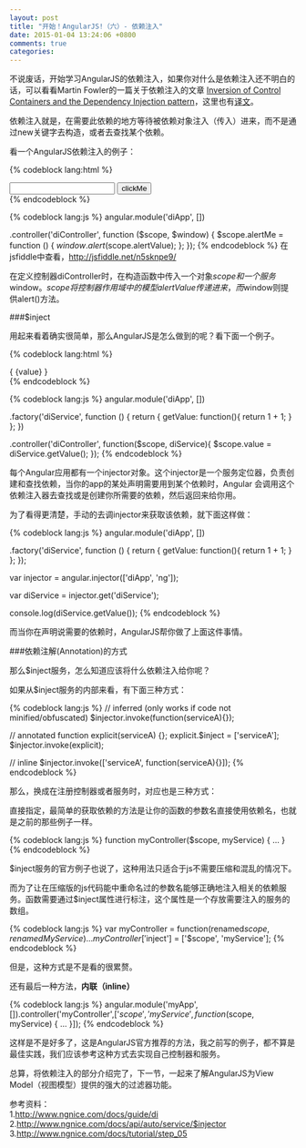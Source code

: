 ```yaml
---
layout: post
title: "开始！AngularJS!（六）- 依赖注入"
date: 2015-01-04 13:24:06 +0800
comments: true
categories: 
---
```

不说废话，开始学习AngularJS的依赖注入，如果你对什么是依赖注入还不明白的话，可以看看Martin Fowler的一篇关于依赖注入的文章
[Inversion of Control Containers and the Dependency Injection pattern](http://martinfowler.com/articles/injection.html "Inversion of Control Containers and the Dependency Injection pattern")，这里也有[译文](http://benweizhu.github.io/blog/2013/09/22/inversion-of-control-containers-and-the-dependency-injection-pattern-translate/ "译文")。

依赖注入就是，在需要此依赖的地方等待被依赖对象注入（传入）进来，而不是通过new关键字去构造，或者去查找某个依赖。

看一个AngularJS依赖注入的例子：

{% codeblock lang:html %}
<body ng-app="diApp">
    <div ng-controller="diController">
        <input type="text" ng-model="alertValue" />
        <input type="button" ng-click="alertMe()" value="clickMe" />
    </div>
</body>
{% endcodeblock %}

{% codeblock lang:js %}
angular.module('diApp', [])

.controller('diController', function ($scope, $window) {
    $scope.alertMe = function () {
        $window.alert($scope.alertValue);
    };
});
{% endcodeblock %}
在jsfiddle中查看，http://jsfiddle.net/n5sknpe9/


在定义控制器diController时，在构造函数中传入一个对象$scope和一个服务$window。$scope将控制器作用域中的模型alertValue传递进来，而$window则提供alert()方法。

###$inject

用起来看着确实很简单，那么AngularJS是怎么做到的呢？看下面一个例子。

{% codeblock lang:html %}
<body ng-app="diApp">
    <div ng-controller="diController">
        { {value} }
    </div>
</body>
{% endcodeblock %}

{% codeblock lang:js %}
angular.module('diApp', [])

.factory('diService', function () {
    return {
        getValue: function(){
            return 1 + 1;
        }
    };
})

.controller('diController', function($scope, diService){
    $scope.value = diService.getValue();
});
{% endcodeblock %}

每个Angular应用都有一个injector对象。这个injector是一个服务定位器，负责创建和查找依赖，当你的app的某处声明需要用到某个依赖时，Angular 会调用这个依赖注入器去查找或是创建你所需要的依赖，然后返回来给你用。

为了看得更清楚，手动的去调injector来获取该依赖，就下面这样做：

{% codeblock lang:js %}
angular.module('diApp', [])

.factory('diService', function () {
    return {
        getValue: function(){
            return 1 + 1;
        }
    };
});

var injector = angular.injector(['diApp', 'ng']);

var diService = injector.get('diService');

console.log(diService.getValue());
{% endcodeblock %}

而当你在声明说需要的依赖时，AngularJS帮你做了上面这件事情。

###依赖注解(Annotation)的方式

那么$inject服务，怎么知道应该将什么依赖注入给你呢？

如果从$inject服务的内部来看，有下面三种方式：

{% codeblock lang:js %}
// inferred (only works if code not minified/obfuscated)
$injector.invoke(function(serviceA){});

// annotated
function explicit(serviceA) {};
explicit.$inject = ['serviceA'];
$injector.invoke(explicit);

// inline
$injector.invoke(['serviceA', function(serviceA){}]);
{% endcodeblock %}

那么，换成在注册控制器或者服务时，对应也是三种方式：

直接指定，最简单的获取依赖的方法是让你的函数的参数名直接使用依赖名，也就是之前的那些例子一样。

{% codeblock lang:js %}
function myController($scope, myService) {
    ...
}
{% endcodeblock %}

$inject服务的官方例子也说了，这种用法只适合于js不需要压缩和混乱的情况下。

而为了让在压缩版的js代码能中重命名过的参数名能够正确地注入相关的依赖服务。函数需要通过$inject属性进行标注，这个属性是一个存放需要注入的服务的数组。

{% codeblock lang:js %}
var myController = function(renamed$scope, renamedMyService) {
    ...
}
myController['$inject'] = ['$scope', 'myService'];
{% endcodeblock %}

但是，这种方式是不是看的很累赘。

还有最后一种方法，**内联（inline）**

{% codeblock lang:js %}
angular.module('myApp',[]).controller('myController',['$scope','myService',function($scope, myService) {
    ...
}]);
{% endcodeblock %}

这样是不是好多了，这是AngularJS官方推荐的方法，我之前写的例子，都不算是最佳实践，我们应该参考这种方式去实现自己控制器和服务。

总算，将依赖注入的部分介绍完了，下一节，一起来了解AngularJS为View Model（视图模型）提供的强大的过滤器功能。

参考资料：   
1.http://www.ngnice.com/docs/guide/di    
2.http://www.ngnice.com/docs/api/auto/service/$injector    
3.http://www.ngnice.com/docs/tutorial/step_05  
